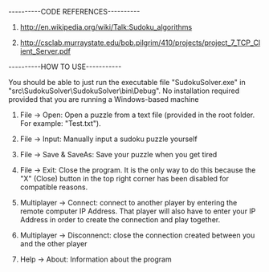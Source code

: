 ----------CODE REFERENCES----------

1. http://en.wikipedia.org/wiki/Talk:Sudoku_algorithms

2. http://csclab.murraystate.edu/bob.pilgrim/410/projects/project_7_TCP_Client_Server.pdf


----------HOW TO USE-----------

You should be able to just run the executable file "SudokuSolver.exe" in "src\SudokuSolver\SudokuSolver\bin\Debug". No installation required provided that you are running a Windows-based machine

1. File -> Open: Open a puzzle from a text file (provided in the root folder. For example: "Test.txt").

2. File -> Input: Manually input a sudoku puzzle yourself

3. File -> Save & SaveAs: Save your puzzle when you get tired

4. File -> Exit: Close the program. It is the only way to do this because the "X" (Close) button in the top right corner has been disabled for compatible reasons.

5. Multiplayer -> Connect: connect to another player by entering the remote computer IP Address. That player will also have to enter your IP Address in order to create the connection and play together.

6. Multiplayer -> Disconnenct: close the connection created between you and the other player

7. Help -> About: Information about the program